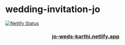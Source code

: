 # wedding-invitation-jo

[![Netlify Status](https://api.netlify.com/api/v1/badges/9c07d7ae-0f1d-44a7-b4c3-fbd5d6ee8745/deploy-status)](https://app.netlify.com/sites/jo-weds-karthi/deploys)
<h3 align="center"><a href="https://jo-weds-karthi.netlify.app">jo-weds-karthi.netlify.app</a><h3>
  
